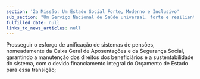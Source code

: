 ```yaml
---
section: '2a Missão: Um Estado Social Forte, Moderno e Inclusivo'
sub_section: "Um Serviço Nacional de Saúde universal, forte e resiliente"
fulfilled_date: null
links_to_news_articles: null
---
```


Prosseguir o esforço de unificação de sistemas de pensões, nomeadamente da Caixa Geral de Aposentações e da Segurança Social, garantindo a manutenção dos direitos dos beneficiários e a sustentabilidade do sistema, com o devido financiamento integral do Orçamento de Estado para essa transição;